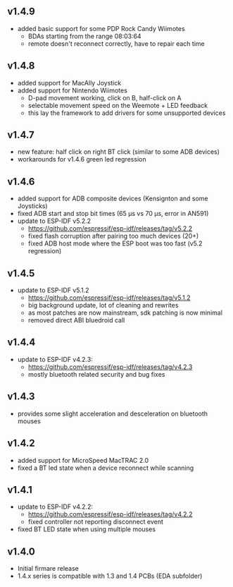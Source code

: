 ## v1.4.9
- added basic support for some PDP Rock Candy Wiimotes
	- BDAs starting from the range 08:03:64
	- remote doesn't reconnect correctly, have to repair each time

## v1.4.8
- added support for MacAlly Joystick
- added support for Nintendo Wiimotes
	- D-pad movement working, click on B, half-click on A
	- selectable movement speed on the Weemote + LED feedback
	- this lay the framework to add drivers for some unsupported devices

## v1.4.7
- new feature: half click on right BT click (similar to some ADB devices)
- workarounds for v1.4.6 green led regression

## v1.4.6
- added support for ADB composite devices (Kensignton and some Joysticks)
- fixed ADB start and stop bit times (65 µs vs 70 µs, error in AN591)
- update to ESP-IDF v5.2.2
	- https://github.com/espressif/esp-idf/releases/tag/v5.2.2
	- fixed flash corruption after pairing too much devices (20+)
	- fixed ADB host mode where the ESP boot was too fast (v5.2 regression)

## v1.4.5
- update to ESP-IDF v5.1.2
	- https://github.com/espressif/esp-idf/releases/tag/v5.1.2
	- big background update, lot of cleaning and rewrites
	- as most patches are now mainstream, sdk patching is now minimal
	- removed direct ABI bluedroid call

## v1.4.4
- update to ESP-IDF v4.2.3:
	- https://github.com/espressif/esp-idf/releases/tag/v4.2.3
	- mostly bluetooth related security and bug fixes

## v1.4.3
- provides some slight acceleration and desceleration on bluetooth mouses

## v1.4.2
- added support for MicroSpeed MacTRAC 2.0
- fixed a BT led state when a device reconnect while scanning

## v1.4.1
- update to ESP-IDF v4.2.2:
	- https://github.com/espressif/esp-idf/releases/tag/v4.2.2
	- fixed controller not reporting disconnect event
- fixed BT LED state when using multiple mouses

## v1.4.0
- Initial firmare release
- 1.4.x series is compatible with 1.3 and 1.4 PCBs (EDA subfolder)

